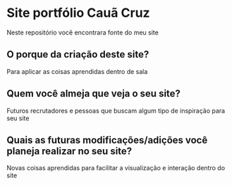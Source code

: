 # Site portfólio Cauã Cruz

Neste repositório você encontrara fonte do meu site

## O porque da criação deste site?
Para aplicar as coisas aprendidas dentro de sala
## Quem você almeja que veja o seu site?
Futuros recrutadores e pessoas que buscam algum tipo de inspiração para seu site
## Quais as futuras modificações/adições você planeja realizar no seu site?
Novas coisas aprendidas para facilitar a visualização e interação dentro do site